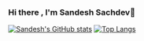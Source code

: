 ### Hi there , I'm Sandesh Sachdev👋

<!--
**sachdev27/sachdev27** is a ✨ _special_ ✨ repository because its `README.md` (this file) appears on your GitHub profile.

Here are some ideas to get you started:

- 🔭 I’m currently working on CyberSecurity domain.
- 🌱 I’m currently learning Cloud computing and Networking.
- 👯 I’m looking to collaborate on Computer Networking tools.
- 📫 How to reach me: [LinkedIn](https://www.linkedin.com/in/sandeshsachdev/)
- ⭐️ If you like my projects, do leave a star!

-->

[![Sandesh's GitHub stats](https://github-readme-stats.vercel.app/api?username=sachdev27&theme=radical)](https://github.com/anuraghazra/github-readme-stats)
[![Top Langs](https://github-readme-stats.vercel.app/api/top-langs/?username=sachdev27&langs_count=6&layout=compact&theme=radical)](https://github.com/anuraghazra/github-readme-stats)

